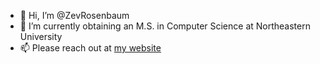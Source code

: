 - 👋 Hi, I’m @ZevRosenbaum
- 🌱 I’m currently obtaining an M.S. in Computer Science at Northeastern University
- 📫 Please reach out at <a href="https://www.zevrosenbaum.com" target="_blank">my website</a>

<!---
ZevRosenbaum/ZevRosenbaum is a ✨ special ✨ repository because its `README.md` (this file) appears on your GitHub profile.
You can click the Preview link to take a look at your changes.
--->
